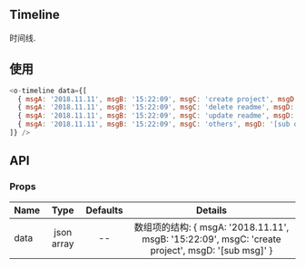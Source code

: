 ## Timeline 

时间线.

## 使用

```js
<o-timeline data={[
  { msgA: '2018.11.11', msgB: '15:22:09', msgC: 'create project', msgD: '[sub msg]' },
  { msgA: '2018.11.11', msgB: '15:22:09', msgC: 'delete readme', msgD: '[sub msg]' },
  { msgA: '2018.11.11', msgB: '15:22:09', msgC: 'update readme', msgD: '[sub msg]' },
  { msgA: '2018.11.11', msgB: '15:22:09', msgC: 'others', msgD: '[sub others]' }
]} />
```

## API

### Props

|  **Name**  | **Type**        | **Defaults**  | **Details**  |
| ------------- |:-------------:|:-----:|:-------------:|
| data         | json array|    --       |  数组项的结构:  { msgA: '2018.11.11', msgB: '15:22:09', msgC: 'create project', msgD: '[sub msg]' }     |